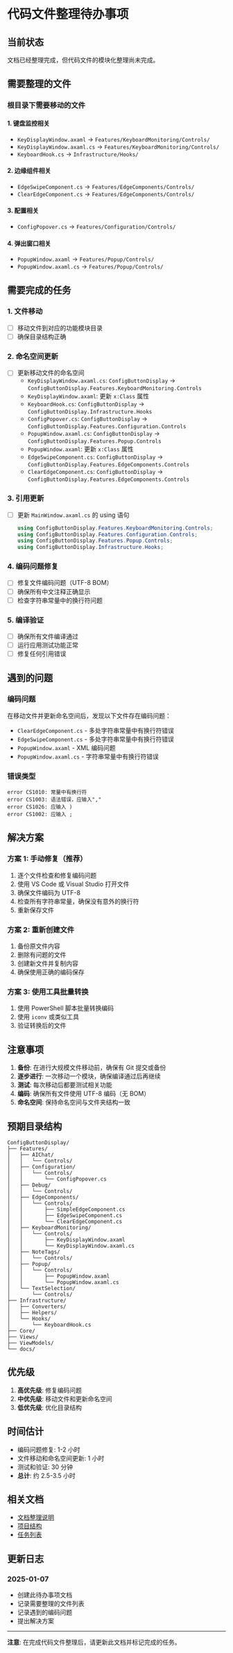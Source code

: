 # 代码文件整理待办事项

## 当前状态

文档已经整理完成，但代码文件的模块化整理尚未完成。

## 需要整理的文件

### 根目录下需要移动的文件

#### 1. 键盘监控相关
- `KeyDisplayWindow.axaml` → `Features/KeyboardMonitoring/Controls/`
- `KeyDisplayWindow.axaml.cs` → `Features/KeyboardMonitoring/Controls/`
- `KeyboardHook.cs` → `Infrastructure/Hooks/`

#### 2. 边缘组件相关
- `EdgeSwipeComponent.cs` → `Features/EdgeComponents/Controls/`
- `ClearEdgeComponent.cs` → `Features/EdgeComponents/Controls/`

#### 3. 配置相关
- `ConfigPopover.cs` → `Features/Configuration/Controls/`

#### 4. 弹出窗口相关
- `PopupWindow.axaml` → `Features/Popup/Controls/`
- `PopupWindow.axaml.cs` → `Features/Popup/Controls/`

## 需要完成的任务

### 1. 文件移动
- [ ] 移动文件到对应的功能模块目录
- [ ] 确保目录结构正确

### 2. 命名空间更新
- [ ] 更新移动文件的命名空间
  - `KeyDisplayWindow.axaml.cs`: `ConfigButtonDisplay` → `ConfigButtonDisplay.Features.KeyboardMonitoring.Controls`
  - `KeyDisplayWindow.axaml`: 更新 `x:Class` 属性
  - `KeyboardHook.cs`: `ConfigButtonDisplay` → `ConfigButtonDisplay.Infrastructure.Hooks`
  - `ConfigPopover.cs`: `ConfigButtonDisplay` → `ConfigButtonDisplay.Features.Configuration.Controls`
  - `PopupWindow.axaml.cs`: `ConfigButtonDisplay` → `ConfigButtonDisplay.Features.Popup.Controls`
  - `PopupWindow.axaml`: 更新 `x:Class` 属性
  - `EdgeSwipeComponent.cs`: `ConfigButtonDisplay` → `ConfigButtonDisplay.Features.EdgeComponents.Controls`
  - `ClearEdgeComponent.cs`: `ConfigButtonDisplay` → `ConfigButtonDisplay.Features.EdgeComponents.Controls`

### 3. 引用更新
- [ ] 更新 `MainWindow.axaml.cs` 的 using 语句
  ```csharp
  using ConfigButtonDisplay.Features.KeyboardMonitoring.Controls;
  using ConfigButtonDisplay.Features.Configuration.Controls;
  using ConfigButtonDisplay.Features.Popup.Controls;
  using ConfigButtonDisplay.Infrastructure.Hooks;
  ```

### 4. 编码问题修复
- [ ] 修复文件编码问题（UTF-8 BOM）
- [ ] 确保所有中文注释正确显示
- [ ] 检查字符串常量中的换行符问题

### 5. 编译验证
- [ ] 确保所有文件编译通过
- [ ] 运行应用测试功能正常
- [ ] 修复任何引用错误

## 遇到的问题

### 编码问题
在移动文件并更新命名空间后，发现以下文件存在编码问题：
- `ClearEdgeComponent.cs` - 多处字符串常量中有换行符错误
- `EdgeSwipeComponent.cs` - 多处字符串常量中有换行符错误
- `PopupWindow.axaml` - XML 编码问题
- `PopupWindow.axaml.cs` - 字符串常量中有换行符错误

### 错误类型
```
error CS1010: 常量中有换行符
error CS1003: 语法错误，应输入","
error CS1026: 应输入 )
error CS1002: 应输入 ;
```

## 解决方案

### 方案 1: 手动修复（推荐）
1. 逐个文件检查和修复编码问题
2. 使用 VS Code 或 Visual Studio 打开文件
3. 确保文件编码为 UTF-8
4. 检查所有字符串常量，确保没有意外的换行符
5. 重新保存文件

### 方案 2: 重新创建文件
1. 备份原文件内容
2. 删除有问题的文件
3. 创建新文件并复制内容
4. 确保使用正确的编码保存

### 方案 3: 使用工具批量转换
1. 使用 PowerShell 脚本批量转换编码
2. 使用 `iconv` 或类似工具
3. 验证转换后的文件

## 注意事项

1. **备份**: 在进行大规模文件移动前，确保有 Git 提交或备份
2. **逐步进行**: 一次移动一个模块，确保编译通过后再继续
3. **测试**: 每次移动后都要测试相关功能
4. **编码**: 确保所有文件使用 UTF-8 编码（无 BOM）
5. **命名空间**: 保持命名空间与文件夹结构一致

## 预期目录结构

```
ConfigButtonDisplay/
├── Features/
│   ├── AIChat/
│   │   └── Controls/
│   ├── Configuration/
│   │   └── Controls/
│   │       └── ConfigPopover.cs
│   ├── Debug/
│   │   └── Controls/
│   ├── EdgeComponents/
│   │   └── Controls/
│   │       ├── SimpleEdgeComponent.cs
│   │       ├── EdgeSwipeComponent.cs
│   │       └── ClearEdgeComponent.cs
│   ├── KeyboardMonitoring/
│   │   └── Controls/
│   │       ├── KeyDisplayWindow.axaml
│   │       └── KeyDisplayWindow.axaml.cs
│   ├── NoteTags/
│   │   └── Controls/
│   ├── Popup/
│   │   └── Controls/
│   │       ├── PopupWindow.axaml
│   │       └── PopupWindow.axaml.cs
│   └── TextSelection/
│       └── Controls/
├── Infrastructure/
│   ├── Converters/
│   ├── Helpers/
│   └── Hooks/
│       └── KeyboardHook.cs
├── Core/
├── Views/
├── ViewModels/
└── docs/
```

## 优先级

1. **高优先级**: 修复编码问题
2. **中优先级**: 移动文件和更新命名空间
3. **低优先级**: 优化目录结构

## 时间估计

- 编码问题修复: 1-2 小时
- 文件移动和命名空间更新: 1 小时
- 测试和验证: 30 分钟
- **总计**: 约 2.5-3.5 小时

## 相关文档

- [文档整理说明](DOCUMENTATION_ORGANIZATION.md)
- [项目结构](../IFLOW.md)
- [任务列表](../specs/ui-optimization-refactor/tasks.md)

## 更新日志

### 2025-01-07
- 创建此待办事项文档
- 记录需要整理的文件列表
- 记录遇到的编码问题
- 提出解决方案

---

**注意**: 在完成代码文件整理后，请更新此文档并标记完成的任务。
